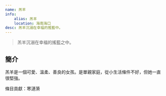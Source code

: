 ```yaml
---
name: 羔羊
info:
    alias: 羔羊
    location: 海南海口
desc: 羔羊沉溺在幸福的搖籃中。
---
```


> 羔羊沉溺在幸福的搖籃之中。

## 簡介

羔羊是一個可愛、溫柔、善良的女孩。是單親家庭，從小生活條件不好，但她一直很堅強。

條目貢獻：寒漣漪
